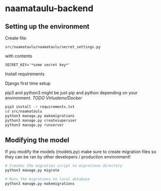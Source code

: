 # naamataulu-backend

## Setting up the environment

Create file:

```src/naamataulu/naamataulu/secret_settings.py```

with contents

```SECRET_KEY='*some secret key*'```

Install requirements

Django first time setup

pip3 and python3 might be just pip and python depending on your environment.
*TODO Virtualenv/Docker*

```bash
pip3 install -r requirements.txt
cd src/naamataulu
python3 manage.py makemigrations
python3 manage.py createsuperuser
python3 manage.py runserver
```

## Modifying the model

If you modify the models (models.py) make sure to create migration files so they can be ran by other developers / production environment!

```bash
# Creates the migration script to migrations directory
python3 manage.py migrate

# Runs the migrations on local database
python3 manage.py makemigrations
```